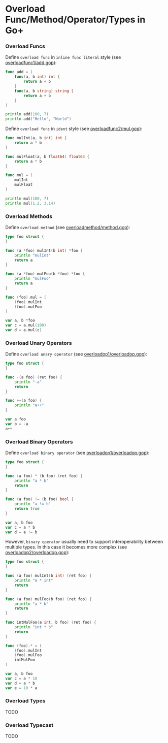 Overload Func/Method/Operator/Types in Go+
=====

### Overload Funcs

Define `overload func` in `inline func literal` style (see [overloadfunc1/add.gop](testdata/overloadfunc1/add.gop)):

```go
func add = (
	func(a, b int) int {
		return a + b
	}
	func(a, b string) string {
		return a + b
	}
)

println add(100, 7)
println add("Hello", "World")
```

Define `overload func` in `ident` style (see [overloadfunc2/mul.gop](testdata/overloadfunc2/mul.gop)):

```go
func mulInt(a, b int) int {
	return a * b
}

func mulFloat(a, b float64) float64 {
	return a * b
}

func mul = (
	mulInt
	mulFloat
)

println mul(100, 7)
println mul(1.2, 3.14)
```

### Overload Methods

Define `overload method` (see [overloadmethod/method.gop](testdata/overloadmethod/method.gop)):

```go
type foo struct {
}

func (a *foo) mulInt(b int) *foo {
	println "mulInt"
	return a
}

func (a *foo) mulFoo(b *foo) *foo {
	println "mulFoo"
	return a
}

func (foo).mul = (
	(foo).mulInt
	(foo).mulFoo
)

var a, b *foo
var c = a.mul(100)
var d = a.mul(c)
```

### Overload Unary Operators

Define `overload unary operator` (see [overloadop1/overloadop.gop](testdata/overloadop1/overloadop.gop)):

```go
type foo struct {
}

func -(a foo) (ret foo) {
	println "-a"
	return
}

func ++(a foo) {
	println "a++"
}

var a foo
var b = -a
a++
```

### Overload Binary Operators

Define `overload binary operator` (see [overloadop1/overloadop.gop](testdata/overloadop1/overloadop.gop)):

```go
type foo struct {
}

func (a foo) * (b foo) (ret foo) {
	println "a * b"
	return
}

func (a foo) != (b foo) bool {
	println "a != b"
	return true
}

var a, b foo
var c = a * b
var d = a != b
```

However, `binary operator` usually need to support interoperability between multiple types. In this case it becomes more complex (see [overloadop2/overloadop.gop](testdata/overloadop2/overloadop.gop)):

```go
type foo struct {
}

func (a foo) mulInt(b int) (ret foo) {
	println "a * int"
	return
}

func (a foo) mulFoo(b foo) (ret foo) {
	println "a * b"
	return
}

func intMulFoo(a int, b foo) (ret foo) {
	println "int * b"
	return
}

func (foo).* = (
	(foo).mulInt
	(foo).mulFoo
	intMulFoo
)

var a, b foo
var c = a * 10
var d = a * b
var e = 10 * a
```

### Overload Types

TODO

### Overload Typecast

TODO


